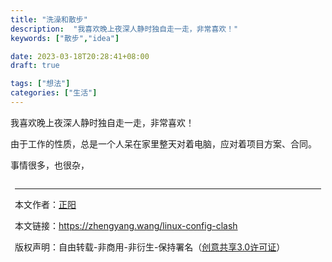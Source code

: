 ```yaml
---
title: "洗澡和散步"
description:  "我喜欢晚上夜深人静时独自走一走，非常喜欢！"
keywords: ["散步","idea"]

date: 2023-03-18T20:28:41+08:00
draft: true

tags: ["想法"]
categories: ["生活"]
---
```


我喜欢晚上夜深人静时独自走一走，非常喜欢！

<!--more-->

由于工作的性质，总是一个人呆在家里整天对着电脑，应对着项目方案、合同。

事情很多，也很杂，

























<div style="margin-top:2em;padding:0 0.5em;font-size:.875rem">
    <hr>
    <div style="padding-bottom:1em;">
        <p>本文作者：<a href="https://zhengyang.wang/about" target="_blank">正阳</a></p>
        <p>本文链接：<a href="https://zhengyang.wang/linux-config-clash/" target="_blank">https://zhengyang.wang/linux-config-clash</a></p>
        <p>版权声明：自由转载-非商用-非衍生-保持署名（<a href="http://creativecommons.org/licenses/by-nc-nd/3.0/deed.zh" target="_blank">创意共享3.0许可证</a>）</p>
    </div>
</div>